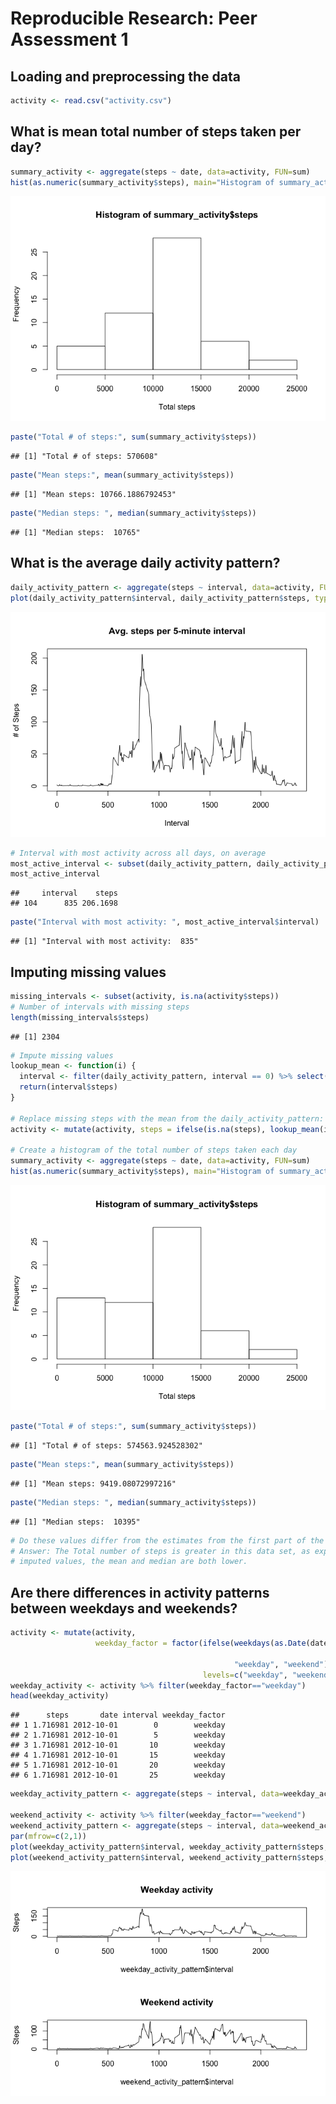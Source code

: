 # Reproducible Research: Peer Assessment 1



## Loading and preprocessing the data

```r
activity <- read.csv("activity.csv")
```

## What is mean total number of steps taken per day?

```r
summary_activity <- aggregate(steps ~ date, data=activity, FUN=sum)
hist(as.numeric(summary_activity$steps), main="Histogram of summary_activity$steps", xlab="Total steps")
```

![](PA1_template_files/figure-html/unnamed-chunk-3-1.png) 

```r
paste("Total # of steps:", sum(summary_activity$steps))
```

```
## [1] "Total # of steps: 570608"
```

```r
paste("Mean steps:", mean(summary_activity$steps))
```

```
## [1] "Mean steps: 10766.1886792453"
```

```r
paste("Median steps: ", median(summary_activity$steps))
```

```
## [1] "Median steps:  10765"
```


## What is the average daily activity pattern?

```r
daily_activity_pattern <- aggregate(steps ~ interval, data=activity, FUN=mean)
plot(daily_activity_pattern$interval, daily_activity_pattern$steps, type="l", main="Avg. steps per 5-minute interval", xlab="Interval", ylab="# of Steps")
```

![](PA1_template_files/figure-html/unnamed-chunk-4-1.png) 

```r
# Interval with most activity across all days, on average
most_active_interval <- subset(daily_activity_pattern, daily_activity_pattern$steps == max(daily_activity_pattern$steps))
most_active_interval
```

```
##     interval    steps
## 104      835 206.1698
```

```r
paste("Interval with most activity: ", most_active_interval$interval)
```

```
## [1] "Interval with most activity:  835"
```

## Imputing missing values

```r
missing_intervals <- subset(activity, is.na(activity$steps))
# Number of intervals with missing steps
length(missing_intervals$steps)
```

```
## [1] 2304
```

```r
# Impute missing values
lookup_mean <- function(i) {
  interval <- filter(daily_activity_pattern, interval == 0) %>% select(steps)
  return(interval$steps)
}

# Replace missing steps with the mean from the daily_activity_pattern:
activity <- mutate(activity, steps = ifelse(is.na(steps), lookup_mean(interval), steps))

# Create a histogram of the total number of steps taken each day
summary_activity <- aggregate(steps ~ date, data=activity, FUN=sum)
hist(as.numeric(summary_activity$steps), main="Histogram of summary_activity$steps", xlab="Total steps")
```

![](PA1_template_files/figure-html/unnamed-chunk-5-1.png) 

```r
paste("Total # of steps:", sum(summary_activity$steps))
```

```
## [1] "Total # of steps: 574563.924528302"
```

```r
paste("Mean steps:", mean(summary_activity$steps))
```

```
## [1] "Mean steps: 9419.08072997216"
```

```r
paste("Median steps: ", median(summary_activity$steps))
```

```
## [1] "Median steps:  10395"
```

```r
# Do these values differ from the estimates from the first part of the assignment? 
# Answer: The Total number of steps is greater in this data set, as expected. In the data set with
# imputed values, the mean and median are both lower.
```

## Are there differences in activity patterns between weekdays and weekends?

```r
activity <- mutate(activity, 
                   weekday_factor = factor(ifelse(weekdays(as.Date(date)) %in% c("Monday", "Tuesday", "Wednesday", 
                                                                                 "Thursday", "Friday"), 
                                                  "weekday", "weekend"),
                                           levels=c("weekday", "weekend")));                  
weekday_activity <- activity %>% filter(weekday_factor=="weekday")
head(weekday_activity)
```

```
##      steps       date interval weekday_factor
## 1 1.716981 2012-10-01        0        weekday
## 2 1.716981 2012-10-01        5        weekday
## 3 1.716981 2012-10-01       10        weekday
## 4 1.716981 2012-10-01       15        weekday
## 5 1.716981 2012-10-01       20        weekday
## 6 1.716981 2012-10-01       25        weekday
```

```r
weekday_activity_pattern <- aggregate(steps ~ interval, data=weekday_activity, FUN=mean)

weekend_activity <- activity %>% filter(weekday_factor=="weekend")
weekend_activity_pattern <- aggregate(steps ~ interval, data=weekend_activity, FUN=mean)
par(mfrow=c(2,1))
plot(weekday_activity_pattern$interval, weekday_activity_pattern$steps, type="l", ylab="Steps", main="Weekday activity")
plot(weekend_activity_pattern$interval, weekend_activity_pattern$steps, type="l", ylab="Steps", main="Weekend activity")
```

![](PA1_template_files/figure-html/unnamed-chunk-6-1.png) 
